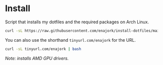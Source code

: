 # Install
Script that installs my dotfiles and the required packages on Arch Linux.

```sh
curl -sL https://raw.githubusercontent.com/enajork/install-dotfiles/main/run.sh | bash
```

You can also use the shorthand `tinyurl.com/enajork` for the URL.

```sh
curl -sL tinyurl.com/enajork | bash
```

*Note: installs AMD GPU drivers.*
